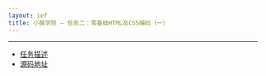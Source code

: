 ```yaml
---
layout: ief
title: 小薇学院 — 任务二：零基础HTML及CSS编码（一）
---
```


-----
* [任务描述](http://ife.baidu.com/course/detail/id/92)
* [源码地址](https://scottlearn.github.io/IEF/xiaowei/02/%E9%9B%B6%E5%9F%BA%E7%A1%80HTML%E7%BC%96%E7%A0%81%20.html) 
